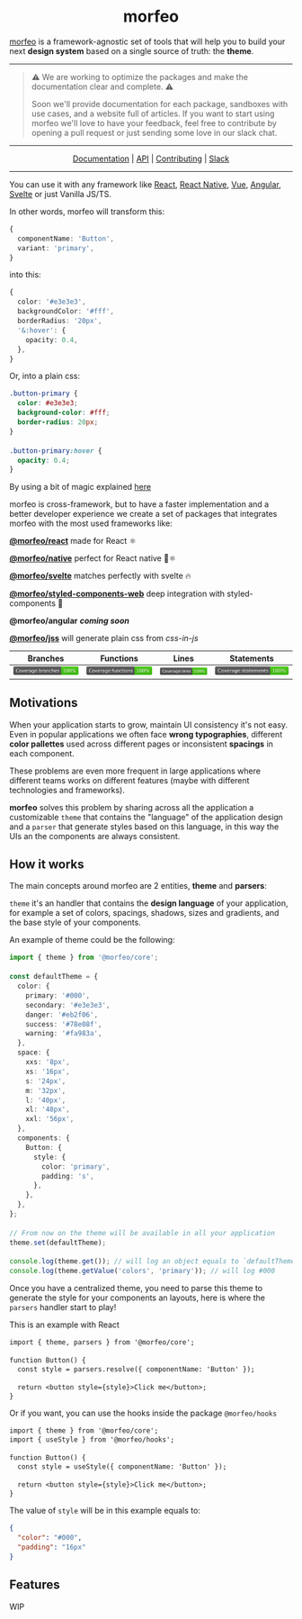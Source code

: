 <div align="center">
<h1>morfeo</h1>
</div>
<a href="https://github.com/VLK-STUDIO/morfeo">morfeo</a> is a framework-agnostic set of tools that will help you to build your next <strong>design system</strong> based on a single source of truth: the <strong>theme</strong>.

---

> :warning: ​We are working to optimize the packages and make the documentation clear and complete.  :warning:
>
> Soon we'll provide documentation for each package, sandboxes with use cases, and a website full of articles.
> If you want to start using morfeo we'll love to have your feedback, feel free to contribute by opening a pull request or just sending some love in our slack chat.

---

<div align="center">
  <a href="https://github.com/VLK-STUDIO/morfeo">Documentation</a> |
  <a href="https://github.com/VLK-STUDIO/morfeo">API</a> |
  <a href="https://github.com/VLK-STUDIO/morfeo">Contributing</a> |
  <a href="https://morfeo.slack.com">Slack</a>
</div>

---

You can use it with any framework like [React](https://reactjs.org/), [React Native](https://reactnative.dev/), [Vue](https://v3.vuejs.org/), [Angular](https://angular.io/), [Svelte](https://svelte.dev/) or just Vanilla JS/TS.

In other words, morfeo will transform this:

```typescript
{
  componentName: 'Button',
  variant: 'primary',
}
```

into this:

```typescript
{
  color: '#e3e3e3',
  backgroundColor: '#fff',
  borderRadius: '20px',
  '&:hover': {
    opacity: 0.4,
  },
}
```

Or, into a plain css:

```css
.button-primary {
  color: #e3e3e3;
  background-color: #fff;
  border-radius: 20px;
}

.button-primary:hover {
  opacity: 0.4;
}
```

By using a bit of magic explained [here](#how-it-works)

morfeo is cross-framework, but to have a faster implementation and a better developer experience we create a set of packages that integrates morfeo with the most used frameworks like:

**[@morfeo/react](https://www.npmjs.com/package/@morfeo/react)** made for React :atom_symbol:

**[@morfeo/native](https://www.npmjs.com/package/@morfeo/native)** perfect for React native :calling::atom_symbol: ​

**[@morfeo/svelte](https://www.npmjs.com/package/@morfeo/svelte)** matches perfectly with svelte :fire:

**[@morfeo/styled-components-web](https://www.npmjs.com/package/@morfeo/styled-components-web)** deep integration with styled-components :nail_care:

**@morfeo/angular** **_coming soon_**

**[@morfeo/jss](https://www.npmjs.com/package/@morfeo/jss)** will generate plain css from _css-in-js_

| Branches                                    | Functions                                    | Lines                                    | Statements                                    |
| ------------------------------------------- | -------------------------------------------- | ---------------------------------------- | --------------------------------------------- |
| ![logo](./assets/badges/badge-branches.svg) | ![logo](./assets/badges/badge-functions.svg) | ![logo](./assets/badges/badge-lines.svg) | ![logo](./assets/badges/badge-statements.svg) |

## Motivations

When your application starts to grow, maintain UI consistency it's not easy.
Even in popular applications we often face **wrong typographies**, different **color pallettes** used across different pages or inconsistent **spacings** in each component.

These problems are even more frequent in large applications where different teams works on different features (maybe with different technologies and frameworks).

**morfeo** solves this problem by sharing across all the application a customizable `theme` that contains the "language" of the application design and a `parser` that generate styles based on this language, in this way the UIs an the components are always consistent.

## How it works

The main concepts around morfeo are 2 entities, **theme** and **parsers**:

`theme` it's an handler that contains the **design language** of your application, for example a set of colors, spacings, shadows, sizes and gradients, and the base style of your components.

An example of theme could be the following:

```typescript
import { theme } from '@morfeo/core';

const defaultTheme = {
  color: {
    primary: '#000',
    secondary: '#e3e3e3',
    danger: '#eb2f06',
    success: '#78e08f',
    warning: '#fa983a',
  },
  space: {
    xxs: '8px',
    xs: '16px',
    s: '24px',
    m: '32px',
    l: '40px',
    xl: '48px',
    xxl: '56px',
  },
  components: {
    Button: {
      style: {
        color: 'primary',
        padding: 's',
      },
    },
  },
};

// From now on the theme will be available in all your application
theme.set(defaultTheme);

console.log(theme.get()); // will log an object equals to `defaultTheme`
console.log(theme.getValue('colors', 'primary')); // will log #000
```

Once you have a centralized theme, you need to parse this theme to generate the style for your components an layouts, here is where the `parsers` handler start to play!

This is an example with React

```tsx
import { theme, parsers } from '@morfeo/core';

function Button() {
  const style = parsers.resolve({ componentName: 'Button' });

  return <button style={style}>Click me</button>;
}
```

Or if you want, you can use the hooks inside the package `@morfeo/hooks`

```tsx
import { theme } from '@morfeo/core';
import { useStyle } from '@morfeo/hooks';

function Button() {
  const style = useStyle({ componentName: 'Button' });

  return <button style={style}>Click me</button>;
}
```

The value of `style` will be in this example equals to:

```json
{
  "color": "#000",
  "padding": "16px"
}
```

## Features

WIP
